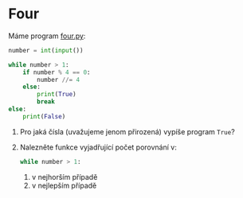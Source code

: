 # Four

Máme program [four.py](four.py):

```python
number = int(input())

while number > 1:
    if number % 4 == 0:
        number //= 4
    else:
        print(True)
        break
else:
    print(False)
```


1. Pro jaká čísla (uvažujeme jenom přirozená) vypíše program `True`?
2. Nalezněte funkce vyjadřující počet porovnání v:
   
   ```python 
   while number > 1:
    ``` 
    1. v nejhorším případě
    2. v nejlepším případě
